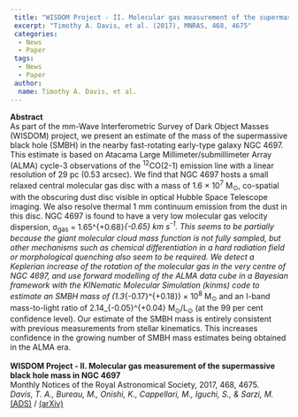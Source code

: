```yaml
---
 title: "WISDOM Project - II. Molecular gas measurement of the supermassive black hole mass in NGC 4697"
 excerpt: "Timothy A. Davis, et al. (2017), MNRAS, 468, 4675"
 categories:
  - News
  - Paper
 tags:
  - News
  - Paper
 author:
  name: Timothy A. Davis, et al.
---
```


<b>Abstract</b><br>
As part of the mm-Wave Interferometric Survey of Dark Object Masses (WISDOM) project, we present an estimate of the mass of the supermassive black hole (SMBH) in the nearby fast-rotating early-type galaxy NGC 4697. This estimate is based on Atacama Large Millimeter/submillimeter Array (ALMA) cycle-3 observations of the <SUP>12</SUP>CO(2-1) emission line with a linear resolution of 29 pc (0.53 arcsec). We find that NGC 4697 hosts a small relaxed central molecular gas disc with a mass of 1.6 × 10<SUP>7</SUP> M<SUB>⊙</SUB>, co-spatial with the obscuring dust disc visible in optical Hubble Space Telescope imaging. We also resolve thermal 1 mm continuum emission from the dust in this disc. NGC 4697 is found to have a very low molecular gas velocity dispersion, σ<SUB>gas</SUB> = 1.65^{+0.68}_{-0.65} km s<SUP>-1</SUP>. This seems to be partially because the giant molecular cloud mass function is not fully sampled, but other mechanisms such as chemical differentiation in a hard radiation field or morphological quenching also seem to be required. We detect a Keplerian increase of the rotation of the molecular gas in the very centre of NGC 4697, and use forward modelling of the ALMA data cube in a Bayesian framework with the KINematic Molecular Simulation (kinms) code to estimate an SMBH mass of (1.3_{-0.17}^{+0.18}) × 10<SUP>8</SUP> M<SUB>⊙</SUB> and an I-band mass-to-light ratio of 2.14_{-0.05}^{+0.04} M<SUB>⊙</SUB>/L<SUB>⊙</SUB> (at the 99 per cent confidence level). Our estimate of the SMBH mass is entirely consistent with previous measurements from stellar kinematics. This increases confidence in the growing number of SMBH mass estimates being obtained in the ALMA era.<br>
<br>
<b>WISDOM Project - II. Molecular gas measurement of the supermassive black hole mass in NGC 4697</b><br>
Monthly Notices of the Royal Astronomical Society, 2017, 468, 4675.<br>
<i>Davis, T. A., Bureau, M., Onishi, K., Cappellari, M., Iguchi, S., & Sarzi, M.</i><br>
<a href="https://ui.adsabs.harvard.edu/abs/2017MNRAS.468.4675D">(ADS)</a> / <a href="https://arxiv.org/abs/1703.05248">(arXiv)</a>